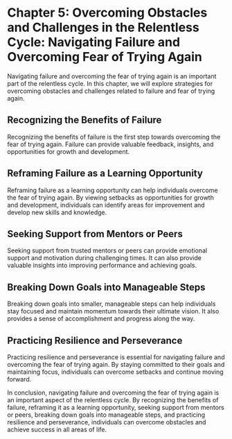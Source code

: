 Chapter 5: Overcoming Obstacles and Challenges in the Relentless Cycle: Navigating Failure and Overcoming Fear of Trying Again
==============================================================================================================================

Navigating failure and overcoming the fear of trying again is an important part of the relentless cycle. In this chapter, we will explore strategies for overcoming obstacles and challenges related to failure and fear of trying again.

Recognizing the Benefits of Failure
-----------------------------------

Recognizing the benefits of failure is the first step towards overcoming the fear of trying again. Failure can provide valuable feedback, insights, and opportunities for growth and development.

Reframing Failure as a Learning Opportunity
-------------------------------------------

Reframing failure as a learning opportunity can help individuals overcome the fear of trying again. By viewing setbacks as opportunities for growth and development, individuals can identify areas for improvement and develop new skills and knowledge.

Seeking Support from Mentors or Peers
-------------------------------------

Seeking support from trusted mentors or peers can provide emotional support and motivation during challenging times. It can also provide valuable insights into improving performance and achieving goals.

Breaking Down Goals into Manageable Steps
-----------------------------------------

Breaking down goals into smaller, manageable steps can help individuals stay focused and maintain momentum towards their ultimate vision. It also provides a sense of accomplishment and progress along the way.

Practicing Resilience and Perseverance
--------------------------------------

Practicing resilience and perseverance is essential for navigating failure and overcoming the fear of trying again. By staying committed to their goals and maintaining focus, individuals can overcome setbacks and continue moving forward.

In conclusion, navigating failure and overcoming the fear of trying again is an important aspect of the relentless cycle. By recognizing the benefits of failure, reframing it as a learning opportunity, seeking support from mentors or peers, breaking down goals into manageable steps, and practicing resilience and perseverance, individuals can overcome obstacles and achieve success in all areas of life.

